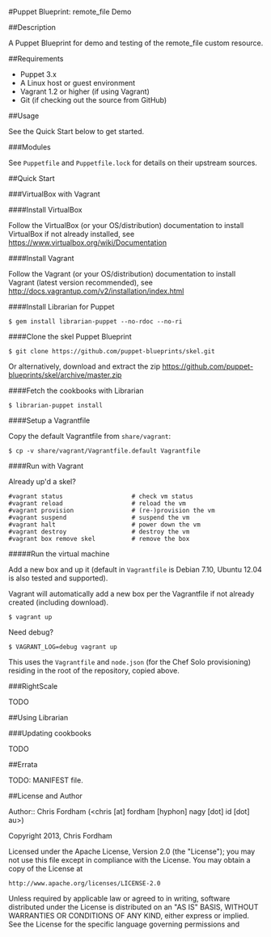 #Puppet Blueprint: remote_file Demo

##Description

A Puppet Blueprint for demo and testing of the remote_file custom resource.

##Requirements

* Puppet 3.x
* A Linux host or guest environment
* Vagrant 1.2 or higher (if using Vagrant)
* Git (if checking out the source from GitHub)

##Usage

See the Quick Start below to get started.

###Modules

See `Puppetfile` and `Puppetfile.lock` for details on their upstream sources.

##Quick Start

###VirtualBox with Vagrant

####Install VirtualBox

Follow the VirtualBox (or your OS/distribution) documentation to install VirtualBox if not already installed, see https://www.virtualbox.org/wiki/Documentation

####Install Vagrant

Follow the Vagrant (or your OS/distribution) documentation to install Vagrant (latest version recommended), see http://docs.vagrantup.com/v2/installation/index.html

####Install Librarian for Puppet

	$ gem install librarian-puppet --no-rdoc --no-ri

####Clone the skel Puppet Blueprint

	$ git clone https://github.com/puppet-blueprints/skel.git

Or alternatively, download and extract the zip https://github.com/puppet-blueprints/skel/archive/master.zip

####Fetch the cookbooks with Librarian

	$ librarian-puppet install
  
####Setup a Vagrantfile

Copy the default Vagrantfile from `share/vagrant`:

	$ cp -v share/vagrant/Vagrantfile.default Vagrantfile

####Run with Vagrant

Already up'd a skel?

	#vagrant status                   # check vm status
	#vagrant reload                   # reload the vm
	#vagrant provision                # (re-)provision the vm
	#vagrant suspend                  # suspend the vm
	#vagrant halt                     # power down the vm
	#vagrant destroy                  # destroy the vm
	#vagrant box remove skel          # remove the box

#####Run the virtual machine

Add a new box and up it (default in `Vagrantfile` is Debian 7.10, Ubuntu 12.04 is also tested and supported).

Vagrant will automatically add a new box per the Vagrantfile if not already created (including download).

	$ vagrant up

Need debug?

	$ VAGRANT_LOG=debug vagrant up
	
This uses the `Vagrantfile` and `node.json` (for the Chef Solo provisioning) residing in the root of the repository, copied above.

###RightScale

TODO

##Using Librarian

###Updating cookbooks

TODO

##Errata

TODO: MANIFEST file.

##License and Author

Author:: Chris Fordham (<chris [at] fordham [hyphon] nagy [dot] id [dot] au>)

Copyright 2013, Chris Fordham

Licensed under the Apache License, Version 2.0 (the "License");
you may not use this file except in compliance with the License.
You may obtain a copy of the License at

    http://www.apache.org/licenses/LICENSE-2.0

Unless required by applicable law or agreed to in writing, software
distributed under the License is distributed on an "AS IS" BASIS,
WITHOUT WARRANTIES OR CONDITIONS OF ANY KIND, either express or implied.
See the License for the specific language governing permissions and
